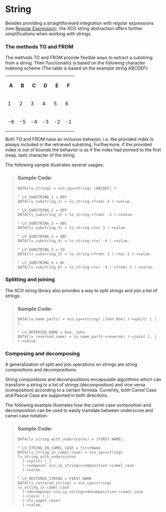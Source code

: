 <!-- loio063ad163cf7d4dcaa1073eecc12e2225 -->

# String

Besides providing a straightforward integration with regular expressions \(see [Regular Expression](regular-expression-4c0585e.md)\), the XCO string abstraction offers further simplifications when working with strings.





### The methods TO and FROM

The methods TO and FROM provide flexible ways to extract a substring from a string. Their functionality is based on the following character indexing scheme \(The table is based on the example string ABCDEF\):


<table>
<tr>
<th valign="top">

A



</th>
<th valign="top">

B



</th>
<th valign="top">

C



</th>
<th valign="top">

D



</th>
<th valign="top">

E



</th>
<th valign="top">

F



</th>
</tr>
<tr>
<td valign="top">

1



</td>
<td valign="top">

2



</td>
<td valign="top">

3



</td>
<td valign="top">

4



</td>
<td valign="top">

5



</td>
<td valign="top">

6



</td>
</tr>
<tr>
<td valign="top">

-6



</td>
<td valign="top">

-5



</td>
<td valign="top">

-4



</td>
<td valign="top">

-3



</td>
<td valign="top">

-2



</td>
<td valign="top">

-1



</td>
</tr>
</table>

Both TO and FROM have an inclusive behavior, i.e. the provided index is always included in the retrieved substring. Furthermore, if the provided index is out of bounds the behavior is as if the index had pointed to the first \(resp. last\) character of the string.

The following sample illustrates several usages:

> ### Sample Code:  
> ```lang-abap
> DATA(lo_string) = xco_cp=>string( |ABCDEF| ).
> 
> " LV_SUBSTRING_1 = DEF
> DATA(lv_substring_1) = lo_string->from( 4 )->value.
> 
> " LV_SUBSTRING_2 = DEF
> DATA(lv_substring_2) = lo_string->from( -3 )->value.
> 
> " LV_SUBSTRING_3 = ABC
> DATA(lv_substring_3) = lo_string->to( 3 )->value.
> 
> " LV_SUBSTRING_4 = ABC
> DATA(lv_substring_4) = lo_string->to( -4 )->value.
> 
> " LV_SUBSTRING_5 = CD
> DATA(lv_substring_5) = lo_string->from( 3 )->to( 2 )->value.
> 
> " LV_SUBSTRING_6 = BC
> DATA(lv_substring_6) = lo_string->to( -4 )->from( 2 )->value.
> ```



### Splitting and joining

The XCO string library also provides a way to split strings and join a list of strings:

> ### Sample Code:  
> ```lang-abap
> DATA(lo_name_parts) = xco_cp=>string( |John Doe| )->split( | | ).
> 
> " LV_REVERSED_NAME = Doe, John
> DATA(lv_reversed_name) = lo_name_parts->reverse( )->join( |, | )->value.
> ```



### Composing and decomposing

A generalization of split and join operations on strings are string compositions and decompositions.

String compositions and decompositions encapsulate algorithms which can transform a string to a list of strings \(decomposition\) and vice versa \(composition\) according to a certain formula. Currently, both Camel Case and Pascal Case are supported in both directions.

The following example illustrates how the camel case composition and decomposition can be used to easily translate between underscore and camel case notation.

> ### Sample Code:  
> ```lang-abap
> DATA(lv_string_with_underscores) = |FIRST_NAME|.
> 
> " LV_STRING_IN_CAMEL_CASE = firstName
> DATA(lv_string_in_camel_case) = xco_cp=>string( lv_string_with_underscores
>   )->split( |_|
>   )->compose( xco_cp_string=>composition->camel_case
>   )->value.
> 
> " LV_RESTORED_STRING = FIRST_NAME
> DATA(lv_restored_string) = xco_cp=>string( lv_string_in_camel_case
>   )->decompose( xco_cp_string=>decomposition->camel_case
>   )->join( |_|
>   )->to_upper_case(
>   )->value.
> ```

